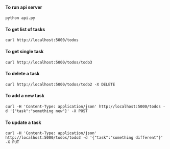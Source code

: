 
#### To run api server
```
python api.py
```
#### To get list of tasks
```
curl http://localhost:5000/todos
```
#### To get single task
```
curl http://localhost:5000/todos/todo3
```
#### To delete a task
```
curl http://localhost:5000/todos/todo2 -X DELETE 
```
#### To add a new task
```
curl -H 'Content-Type: application/json' http://localhost:5000/todos -d '{"task":"something new"}' -X POST
```
#### To update a task
```
curl -H 'Content-Type: application/json' http://localhost:5000/todos/todo3 -d '{"task":"something different"}' -X PUT
```

